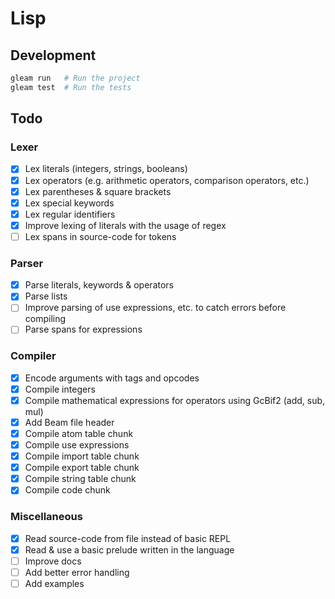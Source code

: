 # Lisp

## Development

```sh
gleam run   # Run the project
gleam test  # Run the tests
```

## Todo

### Lexer

- [x] Lex literals (integers, strings, booleans)
- [x] Lex operators (e.g. arithmetic operators, comparison operators, etc.)
- [x] Lex parentheses & square brackets
- [x] Lex special keywords
- [x] Lex regular identifiers
- [x] Improve lexing of literals with the usage of regex
- [ ] Lex spans in source-code for tokens

### Parser

- [x] Parse literals, keywords & operators
- [x] Parse lists
- [ ] Improve parsing of use expressions, etc. to catch errors before compiling
- [ ] Parse spans for expressions

### Compiler

- [x] Encode arguments with tags and opcodes
- [x] Compile integers
- [x] Compile mathematical expressions for operators using GcBif2 (add, sub, mul)
- [x] Add Beam file header
- [x] Compile atom table chunk
- [x] Compile use expressions
- [x] Compile import table chunk
- [x] Compile export table chunk
- [x] Compile string table chunk
- [x] Compile code chunk

### Miscellaneous

- [x] Read source-code from file instead of basic REPL
- [x] Read & use a basic prelude written in the language
- [ ] Improve docs
- [ ] Add better error handling
- [ ] Add examples
